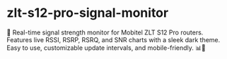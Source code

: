 # zlt-s12-pro-signal-monitor
📡 Real-time signal strength monitor for Mobitel ZLT S12 Pro routers. Features live RSSI, RSRP, RSRQ, and SNR charts with a sleek dark theme. Easy to use, customizable update intervals, and mobile-friendly. 📊🚀
